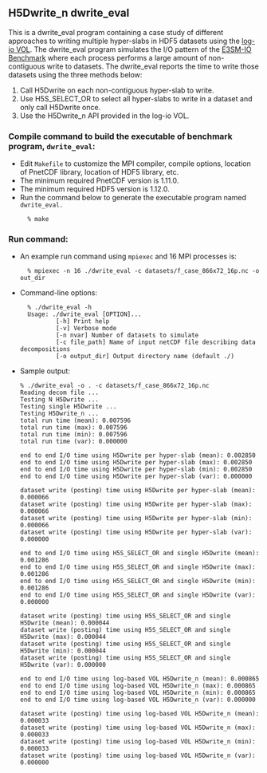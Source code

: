 ## H5Dwrite_n dwrite_eval

This is a dwrite_eval program containing a case study of different approaches 
to writing multiple hyper-slabs in HDF5 datasets using the 
[log-io VOL](https://github.com/DataLib-ECP/log_io_vol).
The dwrite_eval program simulates the I/O pattern of the 
[E3SM-IO Benchmark](https://github.com/Parallel-NetCDF/E3SM-IO) where 
each process performs a large amount of non-contiguous write to datasets.
The dwrite_eval reports the time to write those datasets using the three 
methods below:
  1. Call H5Dwrite on each non-contiguous hyper-slab to write.
  2. Use H5S_SELECT_OR to select all hyper-slabs to write in a dataset 
     and only call H5Dwrite once.
  3. Use the H5Dwrite_n API provided in the log-io VOL.

### Compile command to build the executable of benchmark program, `dwrite_eval`:
* Edit `Makefile` to customize the MPI compiler, compile options, location of
  PnetCDF library, location of HDF5 library, etc.
* The minimum required PnetCDF version is 1.11.0.
* The minimum required HDF5 version is 1.12.0.
* Run the command below to generate the executable program named `dwrite_eval.`
  ```
    % make 
  ```

### Run command:
* An example run command using `mpiexec` and 16 MPI processes is:
  ```
    % mpiexec -n 16 ./dwrite_eval -c datasets/f_case_866x72_16p.nc -o out_dir
  ```
* Command-line options:
  ```
    % ./dwrite_eval -h
    Usage: ./dwrite_eval [OPTION]...
            [-h] Print help
            [-v] Verbose mode
            [-n nvar] Number of datasets to simulate
            [-c file_path] Name of input netCDF file describing data decompositions
            [-o output_dir] Output directory name (default ./)
  ```
* Sample output:
  ```
  % ./dwrite_eval -o . -c datasets/f_case_866x72_16p.nc 
  Reading decom file ...
  Testing N H5Dwrite ...
  Testing single H5Dwrite ...
  Testing H5Dwrite_n ...
  total run time (mean): 0.007596
  total run time (max): 0.007596
  total run time (min): 0.007596
  total run time (var): 0.000000

  end to end I/O time using H5Dwrite per hyper-slab (mean): 0.002850
  end to end I/O time using H5Dwrite per hyper-slab (max): 0.002850
  end to end I/O time using H5Dwrite per hyper-slab (min): 0.002850
  end to end I/O time using H5Dwrite per hyper-slab (var): 0.000000

  dataset write (posting) time using H5Dwrite per hyper-slab (mean): 0.000066
  dataset write (posting) time using H5Dwrite per hyper-slab (max): 0.000066
  dataset write (posting) time using H5Dwrite per hyper-slab (min): 0.000066
  dataset write (posting) time using H5Dwrite per hyper-slab (var): 0.000000

  end to end I/O time using H5S_SELECT_OR and single H5Dwrite (mean): 0.001286
  end to end I/O time using H5S_SELECT_OR and single H5Dwrite (max): 0.001286
  end to end I/O time using H5S_SELECT_OR and single H5Dwrite (min): 0.001286
  end to end I/O time using H5S_SELECT_OR and single H5Dwrite (var): 0.000000

  dataset write (posting) time using H5S_SELECT_OR and single H5Dwrite (mean): 0.000044
  dataset write (posting) time using H5S_SELECT_OR and single H5Dwrite (max): 0.000044
  dataset write (posting) time using H5S_SELECT_OR and single H5Dwrite (min): 0.000044
  dataset write (posting) time using H5S_SELECT_OR and single H5Dwrite (var): 0.000000

  end to end I/O time using log-based VOL H5Dwrite_n (mean): 0.000865
  end to end I/O time using log-based VOL H5Dwrite_n (max): 0.000865
  end to end I/O time using log-based VOL H5Dwrite_n (min): 0.000865
  end to end I/O time using log-based VOL H5Dwrite_n (var): 0.000000

  dataset write (posting) time using log-based VOL H5Dwrite_n (mean): 0.000033
  dataset write (posting) time using log-based VOL H5Dwrite_n (max): 0.000033
  dataset write (posting) time using log-based VOL H5Dwrite_n (min): 0.000033
  dataset write (posting) time using log-based VOL H5Dwrite_n (var): 0.000000
  ```
